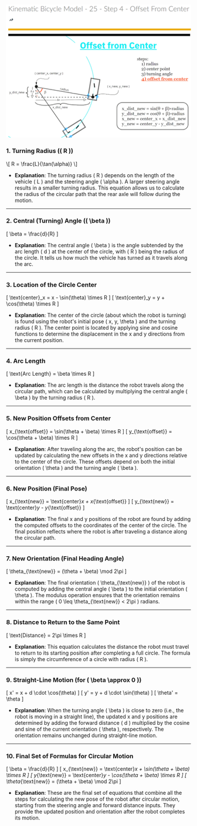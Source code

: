 ![](https://github.com/EbramTawfik/Notes/blob/main/AI4R/4-KinematicBicycleModel/Images/1.png)

### 1. **Turning Radius (\( R \))**

\\[
R = \\frac{L}{\\tan(\\alpha)}
\\]

- **Explanation**: The turning radius \( R \) depends on the length of the vehicle \( L \) and the steering angle \( \alpha \). A larger steering angle results in a smaller turning radius. This equation allows us to calculate the radius of the circular path that the rear axle will follow during the motion.

---

### 2. **Central (Turning) Angle (\( \beta \))**

\[
\beta = \frac{d}{R}
\]

- **Explanation**: The central angle \( \beta \) is the angle subtended by the arc length \( d \) at the center of the circle, with \( R \) being the radius of the circle. It tells us how much the vehicle has turned as it travels along the arc.

---

### 3. **Location of the Circle Center**

\[
\text{center}_x = x - \sin(\theta) \times R
\]
\[
\text{center}_y = y + \cos(\theta) \times R
\]

- **Explanation**: The center of the circle (about which the robot is turning) is found using the robot's initial pose \( x, y, \theta \) and the turning radius \( R \). The center point is located by applying sine and cosine functions to determine the displacement in the x and y directions from the current position.

---

### 4. **Arc Length**

\[
\text{Arc Length} = \beta \times R
\]

- **Explanation**: The arc length is the distance the robot travels along the circular path, which can be calculated by multiplying the central angle \( \beta \) by the turning radius \( R \).

---

### 5. **New Position Offsets from Center**

\[
x_{\text{offset}} = \sin(\theta + \beta) \times R
\]
\[
y_{\text{offset}} = \cos(\theta + \beta) \times R
\]

- **Explanation**: After traveling along the arc, the robot's position can be updated by calculating the new offsets in the x and y directions relative to the center of the circle. These offsets depend on both the initial orientation \( \theta \) and the turning angle \( \beta \).

---

### 6. **New Position (Final Pose)**

\[
x_{\text{new}} = \text{center}_x + x_{\text{offset}}
\]
\[
y_{\text{new}} = \text{center}_y - y_{\text{offset}}
\]

- **Explanation**: The final x and y positions of the robot are found by adding the computed offsets to the coordinates of the center of the circle. The final position reflects where the robot is after traveling a distance along the circular path.

---

### 7. **New Orientation (Final Heading Angle)**

\[
\theta_{\text{new}} = (\theta + \beta) \mod 2\pi
\]

- **Explanation**: The final orientation \( \theta_{\text{new}} \) of the robot is computed by adding the central angle \( \beta \) to the initial orientation \( \theta \). The modulus operation ensures that the orientation remains within the range \( 0 \leq \theta_{\text{new}} < 2\pi \) radians.

---

### 8. **Distance to Return to the Same Point**

\[
\text{Distance} = 2\pi \times R
\]

- **Explanation**: This equation calculates the distance the robot must travel to return to its starting position after completing a full circle. The formula is simply the circumference of a circle with radius \( R \).

---

### 9. **Straight-Line Motion (for \( \beta \approx 0 \))**

\[
x' = x + d \cdot \cos(\theta)
\]
\[
y' = y + d \cdot \sin(\theta)
\]
\[
\theta' = \theta
\]

- **Explanation**: When the turning angle \( \beta \) is close to zero (i.e., the robot is moving in a straight line), the updated x and y positions are determined by adding the forward distance \( d \) multiplied by the cosine and sine of the current orientation \( \theta \), respectively. The orientation remains unchanged during straight-line motion.

---

### 10. **Final Set of Formulas for Circular Motion**

\[
\beta = \frac{d}{R}
\]
\[
x_{\text{new}} = \text{center}_x + \sin(\theta + \beta) \times R
\]
\[
y_{\text{new}} = \text{center}_y - \cos(\theta + \beta) \times R
\]
\[
\theta_{\text{new}} = (\theta + \beta) \mod 2\pi
\]

- **Explanation**: These are the final set of equations that combine all the steps for calculating the new pose of the robot after circular motion, starting from the steering angle and forward distance inputs. They provide the updated position and orientation after the robot completes its motion.
